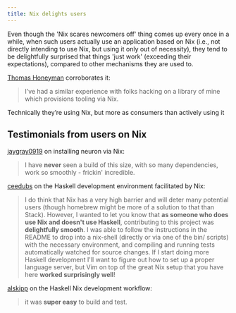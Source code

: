 ```yaml
---
title: Nix delights users
---
```


Even though the 'Nix scares newcomers off' thing comes up every once in a
while, when such users actually use an application based on Nix (i.e., not
directly intending to use Nix, but using it only out of necessity), they tend to
be delightfully surprised that things 'just work' (exceeding their
expectations), compared to other mechanisms they are used to.

[Thomas Honeyman](https://thomashoneyman.com/) corroborates it:

> I’ve had a similar experience with folks hacking on a library of mine which
  provisions tooling via Nix.

  Technically they’re using Nix, but more as consumers than actively using it


## Testimonials from users on Nix

[jaygray0919](https://github.com/srid/neuron/issues/122#issuecomment-616764831) on installing neuron via Nix:

> I have **never** seen a build of this size, with so many dependencies, work so
  smoothly - frickin' incredible.

[ceedubs](https://github.com/srid/neuron/pull/102#issuecomment-614095464) on the
Haskell development environment facilitated by Nix:

> I do think that Nix has a very high barrier and will deter many potential
  users (though homebrew might be more of a solution to that than Stack).
  However, I wanted to let you know that **as someone who does use Nix and doesn't
  use Haskell**, contributing to this project was **delightfully smooth**. I was able
  to follow the instructions in the README to drop into a nix-shell (directly or
  via one of the bin/ scripts) with the necessary environment, and compiling and
  running tests automatically watched for source changes. If I start doing more
  Haskell development I'll want to figure out how to set up a proper language
  server, but Vim on top of the great Nix setup that you have here **worked
  surprisingly well**!

[alskipp](https://github.com/srid/neuron/pull/153#issue-411891677) on the
Haskell Nix development workflow:

> it was **super easy** to build and test.
